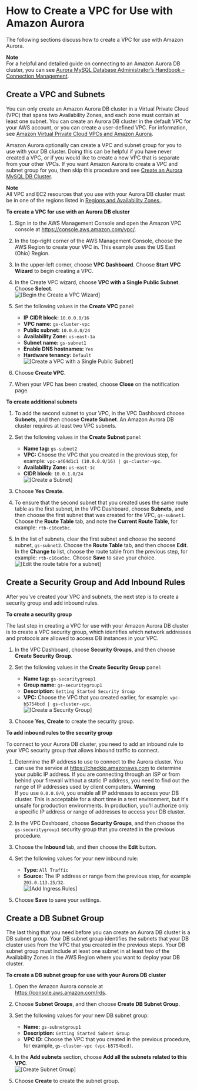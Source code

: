 # How to Create a VPC for Use with Amazon Aurora<a name="Aurora.CreateVPC"></a>

The following sections discuss how to create a VPC for use with Amazon Aurora\.

**Note**  
For a helpful and detailed guide on connecting to an Amazon Aurora DB cluster, you can see [Aurora MySQL Database Administrator’s Handbook – Connection Management](https://d1.awsstatic.com/whitepapers/RDS/amazon-aurora-mysql-database-administrator-handbook.pdf)\.

## Create a VPC and Subnets<a name="CHAP_Aurora.CreateVPC"></a>

You can only create an Amazon Aurora DB cluster in a Virtual Private Cloud \(VPC\) that spans two Availability Zones, and each zone must contain at least one subnet\. You can create an Aurora DB cluster in the default VPC for your AWS account, or you can create a user\-defined VPC\. For information, see [Amazon Virtual Private Cloud VPCs and Amazon Aurora](USER_VPC.md)\.

Amazon Aurora optionally can create a VPC and subnet group for you to use with your DB cluster\. Doing this can be helpful if you have never created a VPC, or if you would like to create a new VPC that is separate from your other VPCs\. If you want Amazon Aurora to create a VPC and subnet group for you, then skip this procedure and see [Create an Aurora MySQL DB Cluster](CHAP_GettingStartedAurora.CreatingConnecting.Aurora.md#CHAP_GettingStarted.Aurora.CreateDBCluster)\.

**Note**  
All VPC and EC2 resources that you use with your Aurora DB cluster must be in one of the regions listed in [   Regions and Availability Zones ](Concepts.RegionsAndAvailabilityZones.md)\.

**To create a VPC for use with an Aurora DB cluster**

1. Sign in to the AWS Management Console and open the Amazon VPC console at [https://console\.aws\.amazon\.com/vpc/](https://console.aws.amazon.com/vpc/)\.

1. In the top\-right corner of the AWS Management Console, choose the AWS Region to create your VPC in\. This example uses the US East \(Ohio\) Region\. 

1. In the upper\-left corner, choose **VPC Dashboard**\. Choose **Start VPC Wizard** to begin creating a VPC\.

1. In the Create VPC wizard, choose **VPC with a Single Public Subnet**\. Choose **Select**\.  
![\[Begin the Create a VPC Wizard\]](http://docs.aws.amazon.com/AmazonRDS/latest/AuroraUserGuide/images/AuroraCreateVPC01.png)

1. Set the following values in the **Create VPC** panel:
   + **IP CIDR block:** `10.0.0.0/16`
   + **VPC name:** `gs-cluster-vpc`
   + **Public subnet:** `10.0.0.0/24`
   + **Availability Zone:** `us-east-1a`
   + **Subnet name:** `gs-subnet1`
   + **Enable DNS hostnames:** `Yes`
   + **Hardware tenancy:** `Default`  
![\[Create a VPC with a Single Public Subnet\]](http://docs.aws.amazon.com/AmazonRDS/latest/AuroraUserGuide/images/AuroraCreateVPC02.png)

1. Choose **Create VPC**\.

1. When your VPC has been created, choose **Close** on the notification page\.

**To create additional subnets**

1. To add the second subnet to your VPC, in the VPC Dashboard choose **Subnets**, and then choose **Create Subnet**\. An Amazon Aurora DB cluster requires at least two VPC subnets\.

1. Set the following values in the **Create Subnet** panel:
   + **Name tag:** `gs-subnet2`
   + **VPC:** Choose the VPC that you created in the previous step, for example: `vpc-a464d1c1 (10.0.0.0/16) | gs-cluster-vpc`\.
   + **Availability Zone:** `us-east-1c`
   + **CIDR block:** `10.0.1.0/24`  
![\[Create a Subnet\]](http://docs.aws.amazon.com/AmazonRDS/latest/AuroraUserGuide/images/AuroraCreateVPC03.png)

1. Choose **Yes Create**\.

1. To ensure that the second subnet that you created uses the same route table as the first subnet, in the VPC Dashboard, choose **Subnets**, and then choose the first subnet that was created for the VPC, `gs-subnet1`\. Choose the **Route Table** tab, and note the **Current Route Table**, for example: `rtb-c16ce5bc`\. 

1. In the list of subnets, clear the first subnet and choose the second subnet, `gs-subnet2`\. Choose the **Route Table** tab, and then choose **Edit**\. In the **Change to** list, choose the route table from the previous step, for example: `rtb-c16ce5bc`\. Choose **Save** to save your choice\.  
![\[Edit the route table for a subnet\]](http://docs.aws.amazon.com/AmazonRDS/latest/AuroraUserGuide/images/AuroraCreateVPC04.png)

## Create a Security Group and Add Inbound Rules<a name="CHAP_GettingStarted.Aurora.CreateSecurityGroup"></a>

After you've created your VPC and subnets, the next step is to create a security group and add inbound rules\.

**To create a security group**

The last step in creating a VPC for use with your Amazon Aurora DB cluster is to create a VPC security group, which identifies which network addresses and protocols are allowed to access DB instances in your VPC\.

1. In the VPC Dashboard, choose **Security Groups**, and then choose **Create Security Group**\.

1. Set the following values in the **Create Security Group** panel:
   + **Name tag:** `gs-securitygroup1`
   + **Group name:** `gs-securitygroup1`
   + **Description:** `Getting Started Security Group`
   + **VPC:** Choose the VPC that you created earlier, for example: `vpc-b5754bcd | gs-cluster-vpc`\.  
![\[Create a Security Group\]](http://docs.aws.amazon.com/AmazonRDS/latest/AuroraUserGuide/images/AuroraCreateVPC05.png)

1. Choose **Yes, Create** to create the security group\.

**To add inbound rules to the security group**

To connect to your Aurora DB cluster, you need to add an inbound rule to your VPC security group that allows inbound traffic to connect\.

1. Determine the IP address to use to connect to the Aurora cluster\. You can use the service at [https://checkip\.amazonaws\.com](https://checkip.amazonaws.com) to determine your public IP address\. If you are connecting through an ISP or from behind your firewall without a static IP address, you need to find out the range of IP addresses used by client computers\.
**Warning**  
If you use `0.0.0.0/0`, you enable all IP addresses to access your DB cluster\. This is acceptable for a short time in a test environment, but it's unsafe for production environments\. In production, you'll authorize only a specific IP address or range of addresses to access your DB cluster\.

1. In the VPC Dashboard, choose **Security Groups**, and then choose the `gs-securitygroup1` security group that you created in the previous procedure\.

1. Choose the **Inbound** tab, and then choose the **Edit** button\.

1. Set the following values for your new inbound rule:
   + **Type:** `All Traffic`
   + **Source:** The IP address or range from the previous step, for example `203.0.113.25/32`\.  
![\[Add Ingress Rules\]](http://docs.aws.amazon.com/AmazonRDS/latest/AuroraUserGuide/images/AuroraCreateVPC06.png)

1. Choose **Save** to save your settings\.

## Create a DB Subnet Group<a name="CHAP_GettingStarted.Aurora.CreateSubnetGroup"></a>

The last thing that you need before you can create an Aurora DB cluster is a DB subnet group\. Your DB subnet group identifies the subnets that your DB cluster uses from the VPC that you created in the previous steps\. Your DB subnet group must include at least one subnet in at least two of the Availability Zones in the AWS Region where you want to deploy your DB cluster\.

**To create a DB subnet group for use with your Aurora DB cluster**

1. Open the Amazon Aurora console at [https://console\.aws\.amazon\.com/rds](https://console.aws.amazon.com/rds)\.

1. Choose **Subnet Groups**, and then choose **Create DB Subnet Group**\.

1. Set the following values for your new DB subnet group:
   + **Name:** `gs-subnetgroup1`
   + **Description:** `Getting Started Subnet Group`
   + **VPC ID:** Choose the VPC that you created in the previous procedure, for example, `gs-cluster-vpc (vpc-b5754bcd)`\.

1. In the **Add subnets** section, choose **Add all the subnets related to this VPC**\.  
![\[Create Subnet Group\]](http://docs.aws.amazon.com/AmazonRDS/latest/AuroraUserGuide/images/AuroraCreateSubnetGroup01.png)

1. Choose **Create** to create the subnet group\.